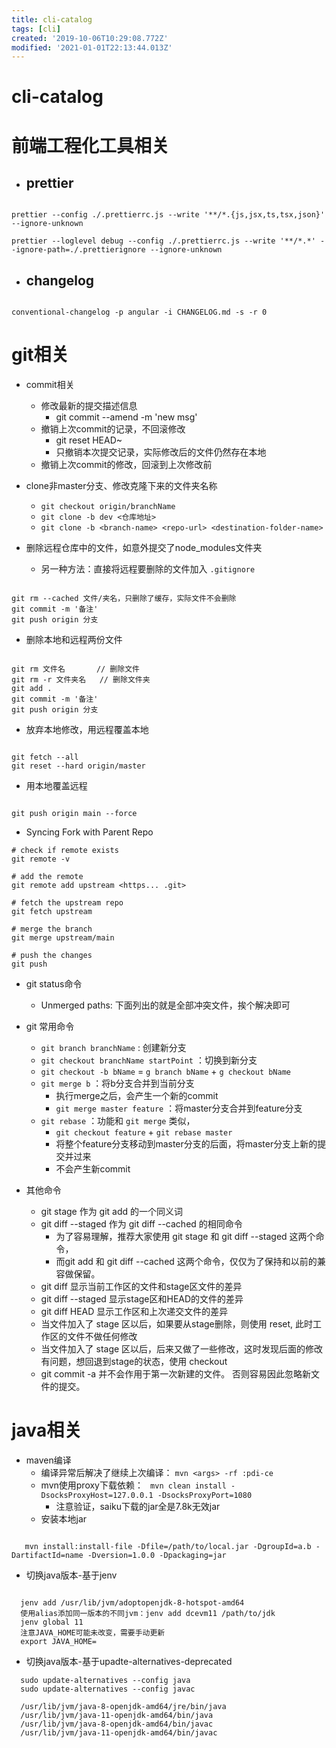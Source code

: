 ```yaml
---
title: cli-catalog
tags: [cli]
created: '2019-10-06T10:29:08.772Z'
modified: '2021-01-01T22:13:44.013Z'
---
```


# cli-catalog

# 前端工程化工具相关

- ## prettier

``` 

prettier --config ./.prettierrc.js --write '**/*.{js,jsx,ts,tsx,json}' --ignore-unknown

prettier --loglevel debug --config ./.prettierrc.js --write '**/*.*' --ignore-path=./.prettierignore --ignore-unknown
```

- ## changelog

``` 

conventional-changelog -p angular -i CHANGELOG.md -s -r 0
```

# git相关

- commit相关
  - 修改最新的提交描述信息
    - git commit --amend -m 'new msg'
  - 撤销上次commit的记录，不回滚修改
    - git reset HEAD~
    - 只撤销本次提交记录，实际修改后的文件仍然存在本地
  - 撤销上次commit的修改，回滚到上次修改前

- clone非master分支、修改克隆下来的文件夹名称
  - `git checkout origin/branchName`
  - `git clone -b dev <仓库地址>`
  - `git clone -b <branch-name> <repo-url> <destination-folder-name>`

- 删除远程仓库中的文件，如意外提交了node_modules文件夹
  - 另一种方法：直接将远程要删除的文件加入 `.gitignore`

``` 

git rm --cached 文件/夹名，只删除了缓存，实际文件不会删除
git commit -m '备注'
git push origin 分支
```

- 删除本地和远程两份文件

``` 

git rm 文件名       // 删除文件
git rm -r 文件夹名   // 删除文件夹 
git add .
git commit -m '备注'
git push origin 分支
```

- 放弃本地修改，用远程覆盖本地

``` 

git fetch --all
git reset --hard origin/master
```

- 用本地覆盖远程

``` 

git push origin main --force 
```

- Syncing Fork with Parent Repo

``` shell
# check if remote exists
git remote -v

# add the remote
git remote add upstream <https... .git>

# fetch the upstream repo
git fetch upstream

# merge the branch
git merge upstream/main

# push the changes
git push

```

- git status命令 
  - Unmerged paths: 下面列出的就是全部冲突文件，挨个解决即可

- git 常用命令
  - `git branch branchName` : 创建新分支
  - `git checkout branchName startPoint` ：切换到新分支
  - `git checkout -b bName` = `g branch bName` + `g checkout bName`
  - `git merge b` ：将b分支合并到当前分支
    - 执行merge之后，会产生一个新的commit
    - `git merge master feature` ：将master分支合并到feature分支
  - `git rebase` ：功能和 `git merge` 类似，
    - `git checkout feature` + `git rebase master`
    - 将整个feature分支移动到master分支的后面，将master分支上新的提交并过来
    - 不会产生新commit

- 其他命令
  - git stage 作为 git add 的一个同义词
  - git diff --staged 作为 git diff --cached 的相同命令
    - 为了容易理解，推荐大家使用 git stage 和 git diff --staged 这两个命令，
    - 而git add 和 git diff --cached 这两个命令，仅仅为了保持和以前的兼容做保留。
  - git diff 显示当前工作区的文件和stage区文件的差异
  - git diff --staged 显示stage区和HEAD的文件的差异
  - git diff HEAD 显示工作区和上次递交文件的差异
  - 当文件加入了 stage 区以后，如果要从stage删除，则使用 reset, 此时工作区的文件不做任何修改
  - 当文件加入了 stage 区以后，后来又做了一些修改，这时发现后面的修改有问题，想回退到stage的状态，使用 checkout 
  -  git commit -a 并不会作用于第一次新建的文件。 否则容易因此忽略新文件的提交。

# java相关

- maven编译
  - 编译异常后解决了继续上次编译： `mvn <args> -rf :pdi-ce`
  - mvn使用proxy下载依赖： ` mvn clean install -DsocksProxyHost=127.0.0.1 -DsocksProxyPort=1080`
      - 注意验证，saiku下载的jar全是7.8k无效jar
  - 安装本地jar

``` 

   mvn install:install-file -Dfile=/path/to/local.jar -DgroupId=a.b -DartifactId=name -Dversion=1.0.0 -Dpackaging=jar
  ```

- 切换java版本-基于jenv

``` 

  jenv add /usr/lib/jvm/adoptopenjdk-8-hotspot-amd64
  使用alias添加同一版本的不同jvm：jenv add dcevm11 /path/to/jdk
  jenv global 11
  注意JAVA_HOME可能未改变，需要手动更新
  export JAVA_HOME=
```

- 切换java版本-基于upadte-alternatives-deprecated

```
  sudo update-alternatives --config java
  sudo update-alternatives --config javac

  /usr/lib/jvm/java-8-openjdk-amd64/jre/bin/java  
  /usr/lib/jvm/java-11-openjdk-amd64/bin/java  
  /usr/lib/jvm/java-8-openjdk-amd64/bin/javac   
  /usr/lib/jvm/java-11-openjdk-amd64/bin/javac   
```  
